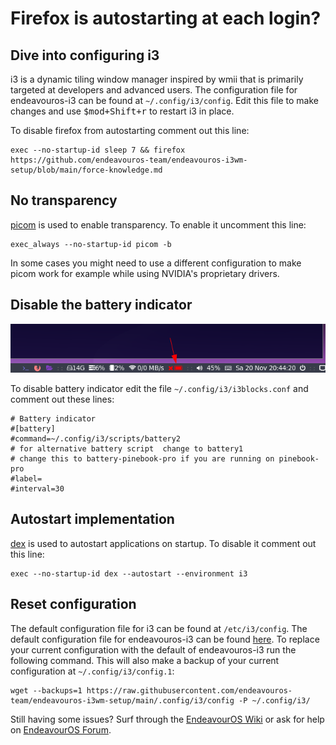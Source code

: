 # Firefox is autostarting at each login?

## Dive into configuring i3

i3 is a dynamic tiling window manager inspired by wmii that is primarily targeted at developers and advanced users. The configuration file for endeavouros-i3 can be found at `~/.config/i3/config`. Edit this file to make changes and use <kbd>$mod+Shift+r</kbd> to restart i3 in place.
 
To disable firefox from autostarting comment out this line:

```
exec --no-startup-id sleep 7 && firefox https://github.com/endeavouros-team/endeavouros-i3wm-setup/blob/main/force-knowledge.md
```

## No transparency

[picom](https://wiki.archlinux.org/title/Picom) is used to enable transparency. To enable it uncomment this line:

```
exec_always --no-startup-id picom -b
```

In some cases you might need to use a different configuration to make picom work for example while using NVIDIA's proprietary drivers.

## Disable the battery indicator

![alt text](https://raw.githubusercontent.com/endeavouros-team/screenshots/master/battery-red-i3.png "no-battery?")

To disable battery indicator edit the file `~/.config/i3/i3blocks.conf` and comment out these lines:

```
# Battery indicator
#[battery]
#command=~/.config/i3/scripts/battery2
# for alternative battery script  change to battery1
# change this to battery-pinebook-pro if you are running on pinebook-pro
#label=
#interval=30
```

## Autostart implementation

[dex](https://man.archlinux.org/man/community/dex/dex.1.en) is used to autostart applications on startup. To disable it comment out this line:

```
exec --no-startup-id dex --autostart --environment i3
```

## Reset configuration

The default configuration file for i3 can be found at `/etc/i3/config`. The default configuration file for endeavouros-i3 can be found [here](https://raw.githubusercontent.com/endeavouros-team/endeavouros-i3wm-setup/main/.config/i3/config). To replace your current configuration with the default of endeavouros-i3 run the following command. This will also make a backup of your current configuration at `~/.config/i3/config.1`:

```
wget --backups=1 https://raw.githubusercontent.com/endeavouros-team/endeavouros-i3wm-setup/main/.config/i3/config -P ~/.config/i3/
```

Still having some issues? Surf through the [EndeavourOS Wiki](https://discovery.endeavouros.com/window-tiling-managers/i3-wm/2021/03/) or ask for help on [EndeavourOS Forum](https://forum.endeavouros.com/).
